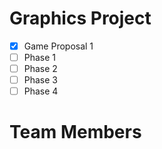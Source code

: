 # Graphics Project

  - [X] Game Proposal 1 
  - [ ] Phase 1 
  - [ ] Phase 2
  - [ ] Phase 3
  - [ ] Phase 4 

# Team Members
  
